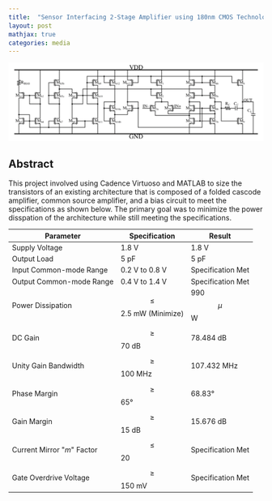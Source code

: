 ```yaml
---
title:  "Sensor Interfacing 2-Stage Amplifier using 180nm CMOS Technology"
layout: post
mathjax: true
categories: media
---
```


![2-Stage Architecture](/assets/images/2stageampsch.png)

## Abstract

This project involved using Cadence Virtuoso and MATLAB to size the transistors of an existing architecture that is composed of a folded cascode amplifier, common source amplifier, and a bias circuit to meet the specifications as shown below. The primary goal was to minimize the power disspation of the architecture while still meeting the specifications.


| Parameter                  | Specification             | Result                     | 
|----------------------------|---------------------------|----------------------------
| Supply Voltage             | 1.8 V                     | 1.8 V
| Output Load                | 5 pF                      | 5 pF
| Input Common-mode Range    | 0.2 V to 0.8 V            | Specification Met
| Output Common-mode Range   | 0.4 V to 1.4 V            | Specification Met
| Power Dissipation          | $$\le$$ 2.5 mW (Minimize) | 990 $$\mu$$W
| DC Gain                    | $$\ge$$ 70 dB             | 78.484 dB
| Unity Gain Bandwidth       | $$\ge$$ 100 MHz           | 107.432 MHz
| Phase Margin               | $$\ge$$ 65°               | 68.83°
| Gain Margin                | $$\ge$$ 15 dB             | 15.676 dB
| Current Mirror "_m_" Factor| $$\le$$ 20                | Specification Met
| Gate Overdrive Voltage     | $$\ge$$ 150 mV            | Specification Met






